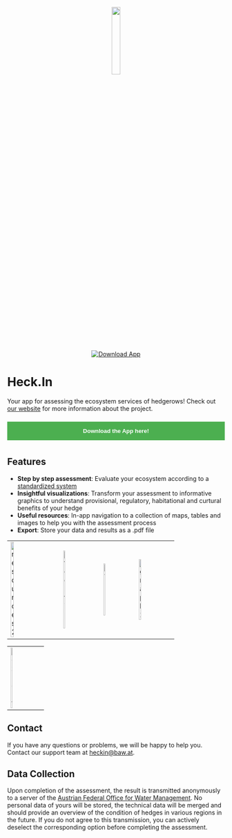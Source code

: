 <p align="center">
  <img src="https://github.com/Mnikley/Heck.In/blob/master/data/hedge.png" style="width:20%; height: 20%;">
</p>

<p align="center">
  <a href="https://github.com/Mnikley/Heck.In/releases/download/v1.8.0/heck_in.apk" target="_blank" id="download"><img src="https://img.shields.io/badge/Download-App-blue?style=for-the-badge&logo=android" alt="Download App"></a>
</p>

# Heck.In
Your app for assessing the ecosystem services of hedgerows! Check out <a href="https://www.baw.at/wasser-boden/projekte/heck-in.html">our website</a> for more information about the project. 

<a href="https://github.com/Mnikley/Heck.In/releases/download/v1.8.0/heck_in.apk" target="_blank"><button style="background-color: #4CAF50; color: white; padding: 14px 20px; margin: 8px 0; border: none; cursor: pointer; width: 100%;"><b>Download the App here!</b></button></a>

## Features
- **Step by step assessment**: Evaluate your ecosystem according to a <a href="https://zenodo.org/records/8058427">standardized system</a>
- **Insightful visualizations**: Transform your assessment to informative graphics to understand provisional, regulatory, habitational and curtural benefits of your hedge
- **Useful resources**: In-app navigation to a collection of maps, tables and images to help you with the assessment process
- **Export**: Store your data and results as a .pdf file
<table>
    <tr>
        <td><img src="https://github.com/Mnikley/Heck.In/assets/75040444/c51ef675-cc1c-415c-a984-b6d7b3b945f7" alt="resources2" height="25%vw"></td>
        <td><img src="https://github.com/Mnikley/Heck.In/assets/75040444/1fbf0499-653c-4a12-8b39-93e76d1aa719" alt="tooltip2" height="25%vw"></td>
        <td><img src="https://github.com/Mnikley/Heck.In/assets/75040444/14f0e506-37ee-4a8c-a0fa-966c0a38623b" alt="form2" height="25%vw"></td>
        <td><img src="https://github.com/Mnikley/Heck.In/assets/75040444/ef4630f6-22f0-4968-b0e2-ab36385e1f82" alt="graph2" height="25%vw"></td>
    </tr>
</table>
<table>
  <tr>
    <td><img src="https://github.com/Mnikley/Heck.In/assets/75040444/f1b904ee-6157-48c7-961d-f70ee4ff2069" alt="export" height="25%vw"></td>
  </tr>
</table>

## Contact
If you have any questions or problems, we will be happy to help you. Contact our support team at <a href="mailto:heckin@baw.at">heckin@baw.at</a>.

## Data Collection
Upon completion of the assessment, the result is transmitted anonymously to a server of the <a href="https://www.baw.at">Austrian Federal Office for Water Management</a>. No personal data of yours will be stored, the technical data will be merged and should provide an overview of the condition of hedges in various regions in the future. If you do not agree to this transmission, you can actively deselect the corresponding option before completing the assessment.

